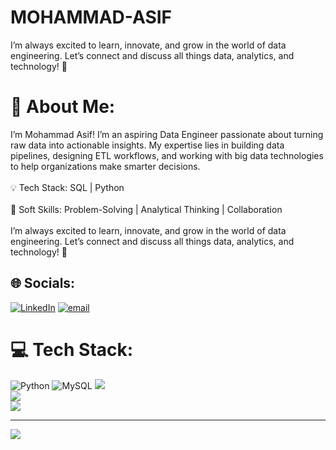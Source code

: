 # MOHAMMAD-ASIF
I’m always excited to learn, innovate, and grow in the world of data engineering. Let’s connect and discuss all things data, analytics, and technology! 🚀
# 💫 About Me:
I’m Mohammad Asif! I’m an aspiring Data Engineer passionate about turning raw data into actionable insights. My expertise lies in building data pipelines, designing ETL workflows, and working with big data technologies to help organizations make smarter decisions.<br><br>💡 Tech Stack: SQL | Python <br><br>🤝 Soft Skills: Problem-Solving | Analytical Thinking | Collaboration<br><br>I’m always excited to learn, innovate, and grow in the world of data engineering. Let’s connect and discuss all things data, analytics, and technology! 🚀


## 🌐 Socials:
[![LinkedIn](https://img.shields.io/badge/LinkedIn-%230077B5.svg?logo=linkedin&logoColor=white)](https://linkedin.com/in/https://www.linkedin.com/in/mdasif01) [![email](https://img.shields.io/badge/Email-D14836?logo=gmail&logoColor=white)](mailto:aaif098765@gmail.com) 

# 💻 Tech Stack:
![Python](https://img.shields.io/badge/python-3670A0?style=for-the-badge&logo=python&logoColor=ffdd54) ![MySQL](https://img.shields.io/badge/mysql-4479A1.svg?style=for-the-badge&logo=mysql&logoColor=white) 
![](https://github-readme-stats.vercel.app/api?username=MDAsif-bit01&theme=dark&hide_border=true&include_all_commits=true&count_private=true)<br/>
![](https://nirzak-streak-stats.vercel.app/?user=MDAsif-bit01&theme=dark&hide_border=true)<br/>
![](https://github-readme-stats.vercel.app/api/top-langs/?username=MDAsif-bit01&theme=dark&hide_border=true&include_all_commits=true&count_private=true&layout=compact)

---
[![](https://visitcount.itsvg.in/api?id=MDAsif-bit01&icon=0&color=0)](https://visitcount.itsvg.in)

<!-- Proudly created with GPRM ( https://gprm.itsvg.in ) -->
